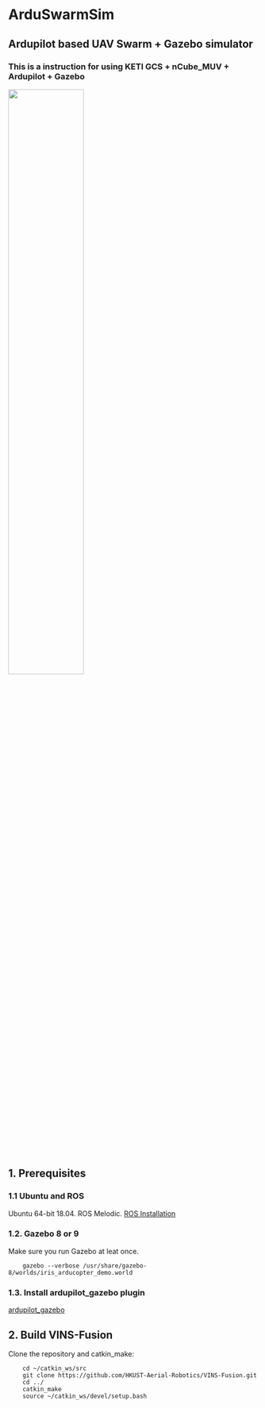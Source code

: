 # ArduSwarmSim
## Ardupilot based UAV Swarm + Gazebo simulator
### This is a instruction for using KETI GCS + nCube_MUV + Ardupilot + Gazebo

<img src="https://github.com/sungwook87/ArduSwarmSim/img/gcs.png" width = 55% height = 55%/>



## 1. Prerequisites
### 1.1 **Ubuntu** and **ROS**
Ubuntu 64-bit 18.04.
ROS Melodic. [ROS Installation](http://wiki.ros.org/ROS/Installation)


### 1.2. **Gazebo 8 or 9**
Make sure you run Gazebo at leat once.
```
    gazebo --verbose /usr/share/gazebo-8/worlds/iris_arducopter_demo.world
```


### 1.3. **Install ardupilot_gazebo plugin**
[ardupilot_gazebo](https://github.com/SwiftGust/ardupilot_gazebo)




## 2. Build VINS-Fusion
Clone the repository and catkin_make:
```
    cd ~/catkin_ws/src
    git clone https://github.com/HKUST-Aerial-Robotics/VINS-Fusion.git
    cd ../
    catkin_make
    source ~/catkin_ws/devel/setup.bash
```
